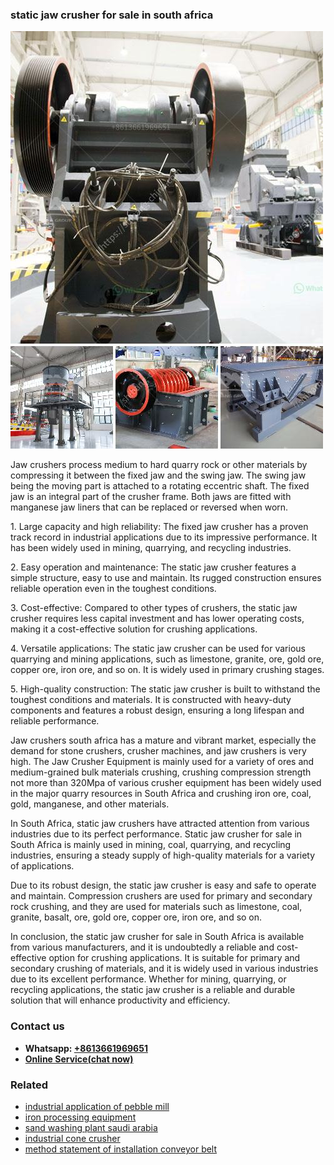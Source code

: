 <h3>static jaw crusher for sale in south africa</h3><img src='1702950515.jpg' alt=''><p>Jaw crushers process medium to hard quarry rock or other materials by compressing it between the fixed jaw and the swing jaw. The swing jaw being the moving part is attached to a rotating eccentric shaft. The fixed jaw is an integral part of the crusher frame. Both jaws are fitted with manganese jaw liners that can be replaced or reversed when worn.</p><p>1. Large capacity and high reliability: The fixed jaw crusher has a proven track record in industrial applications due to its impressive performance. It has been widely used in mining, quarrying, and recycling industries.</p><p>2. Easy operation and maintenance: The static jaw crusher features a simple structure, easy to use and maintain. Its rugged construction ensures reliable operation even in the toughest conditions.</p><p>3. Cost-effective: Compared to other types of crushers, the static jaw crusher requires less capital investment and has lower operating costs, making it a cost-effective solution for crushing applications.</p><p>4. Versatile applications: The static jaw crusher can be used for various quarrying and mining applications, such as limestone, granite, ore, gold ore, copper ore, iron ore, and so on. It is widely used in primary crushing stages.</p><p>5. High-quality construction: The static jaw crusher is built to withstand the toughest conditions and materials. It is constructed with heavy-duty components and features a robust design, ensuring a long lifespan and reliable performance.</p><p>Jaw crushers south africa has a mature and vibrant market, especially the demand for stone crushers, crusher machines, and jaw crushers is very high. The Jaw Crusher Equipment is mainly used for a variety of ores and medium-grained bulk materials crushing, crushing compression strength not more than 320Mpa of various crusher equipment has been widely used in the major quarry resources in South Africa and crushing iron ore, coal, gold, manganese, and other materials.</p><p>In South Africa, static jaw crushers have attracted attention from various industries due to its perfect performance. Static jaw crusher for sale in South Africa is mainly used in mining, coal, quarrying, and recycling industries, ensuring a steady supply of high-quality materials for a variety of applications.</p><p>Due to its robust design, the static jaw crusher is easy and safe to operate and maintain. Compression crushers are used for primary and secondary rock crushing, and they are used for materials such as limestone, coal, granite, basalt, ore, gold ore, copper ore, iron ore, and so on.</p><p>In conclusion, the static jaw crusher for sale in South Africa is available from various manufacturers, and it is undoubtedly a reliable and cost-effective option for crushing applications. It is suitable for primary and secondary crushing of materials, and it is widely used in various industries due to its excellent performance. Whether for mining, quarrying, or recycling applications, the static jaw crusher is a reliable and durable solution that will enhance productivity and efficiency.</p><h3>Contact us</h3><ul><li><strong>Whatsapp:&nbsp;<a href="https://wa.me/8613661969651">+8613661969651</a></strong></li><li><a href="https://swt.shibang-china.com/?git&amp;zhl&amp;static jaw crusher for sale in south africa"><strong>Online Service(chat now)</strong></a></li></ul><h3>Related</h3><ul><li><a href='industrial application of pebble mill.md'>industrial application of pebble mill</a></li><li><a href='iron processing equipment.md'>iron processing equipment</a></li><li><a href='sand washing plant saudi arabia.md'>sand washing plant saudi arabia</a></li><li><a href='industrial cone crusher.md'>industrial cone crusher</a></li><li><a href='method statement of installation conveyor belt.md'>method statement of installation conveyor belt</a></li></ul>
